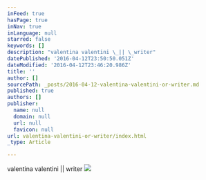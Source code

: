 ```yaml
---
inFeed: true
hasPage: true
inNav: true
inLanguage: null
starred: false
keywords: []
description: "valentina valentini \_|| \_writer"
datePublished: '2016-04-12T23:50:50.051Z'
dateModified: '2016-04-12T23:46:20.986Z'
title: ''
author: []
sourcePath: _posts/2016-04-12-valentina-valentini-or-writer.md
published: true
authors: []
publisher:
  name: null
  domain: null
  url: null
  favicon: null
url: valentina-valentini-or-writer/index.html
_type: Article

---
```

valentina valentini  ||  writer
![](https://the-grid-user-content.s3-us-west-2.amazonaws.com/1c2073f2-e19c-4288-8170-babc93cc67b3.jpg)